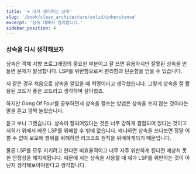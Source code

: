```yaml
---
title: '+ 내가 생각하는 상속'
slug: '/book/clean_architecture/solid/inheritance'
excerpt: '상속 대해서 정리합니다.'
sidebar_position: 4
---
```


### **상속을 다시 생각해보자**

상속은 객체 지향 프로그래밍의 중요한 부분이고 잘 쓰면 유용하지만 잘못된 상속을 만들면 문제가 발생합니다. LSP를 위반함으로써 편리함과 단순함을 얻을 수 있습니다.

저 같은 경우 처음으로 상속을 알았을 때 혁명이라고 생각했습니다. 그렇게 상속을 잘 활용된 코드가 좋은 코드라고 생각하며 살아왔죠.

하지만 Gong Of Four를 공부하면서 상속을 잘쓰는 방법은 상속을 쓰지 않는 것이라는 말을 듣고 깜짝 놀랐습니다. 

듣고 보니 그랬습니다. 상속이 잘되어있다는 것은 너무 강하게 결합되어 있다는 것이고 저희가 위에서 배운 LSP를 위배할 수 밖에 없습니다. 왜냐하면 상속을 쓰다보면 정말 어쩔 수 없이 보모에 행위를 위해하면 리크코프 원칙을 위배하게되기 때문입니다.

물론 LSP를 모두 지키려고 한다면 비효율적이고 너무 자주 위반하게 된다면 예상치 못한 안정성을 해치게됩니다. 때문에 저는 상속을 사용할 때 제가 LSP를 위반하는 것이 아닌지 생각해보아야한다고 생각합니다.